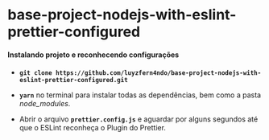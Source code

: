 # base-project-nodejs-with-eslint-prettier-configured

#### Instalando projeto e reconhecendo configurações

*  **```git clone https://github.com/luyzfern4ndo/base-project-nodejs-with-eslint-prettier-configured.git```**

*   **`` yarn ``** no terminal para instalar todas as dependências, bem como a pasta *node_modules*.

* Abrir o arquivo **``prettier.config.js``** e aguardar por alguns segundos até que o ESLint reconheça o Plugin do Prettier.
